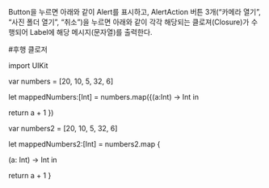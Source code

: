 
Button을 누르면 아래와 같이 Alert를 표시하고, AlertAction 버튼 3개(“카메라 열기”, “사진 폴더 열기”, “취소”)을 누르면 아래와 같이 각각 해당되는 클로져(Closure)가 수행되어 Label에 해당 메시지(문자열)를 출력한다. 

#후행 클로저

import UIKit

var numbers = [20, 10, 5, 32, 6]

let mappedNumbers:[Int] = numbers.map({(a:Int) -> Int in

return a + 1
})

var numbers2 = [20, 10, 5, 32, 6]

let mappedNumbers2:[Int] = numbers2.map {

(a: Int) -> Int in

return a + 1
}

